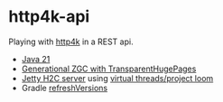 # http4k-api

Playing with [http4k](https://github.com/http4k/http4k) in a REST api.
* [Java 21](https://openjdk.org/projects/jdk/21/)
* [Generational ZGC with TransparentHugePages](https://netflixtechblog.com/bending-pause-times-to-your-will-with-generational-zgc-256629c9386b)
* [Jetty H2C server](https://www.http4k.org/ecosystem/http4k/reference/servers/) using [virtual threads/project loom](https://webtide.com/jetty-12-virtual-threads-support/)
* Gradle [refreshVersions](https://github.com/Splitties/refreshVersions)
